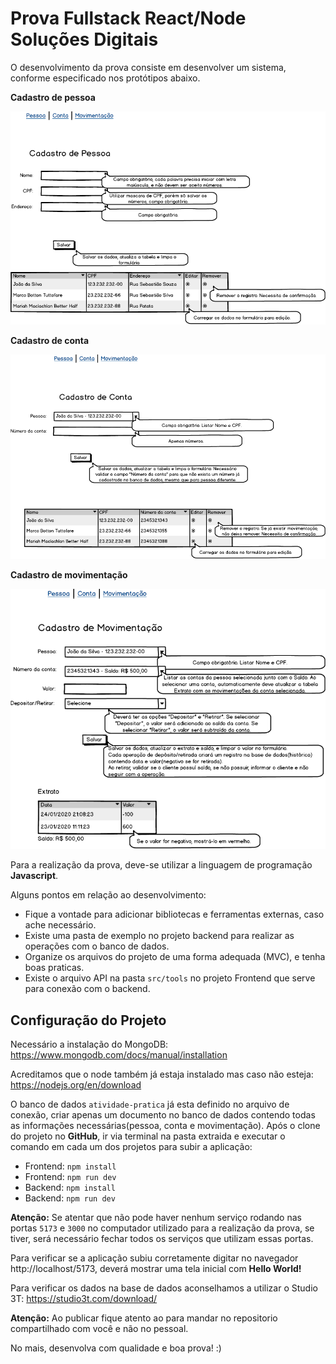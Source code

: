 # Prova Fullstack React/Node Soluções Digitais

O desenvolvimento da prova consiste em desenvolver um sistema, conforme especificado nos protótipos abaixo.

**Cadastro de pessoa**

![prova-fullstack-react-node-solucoes-digitais](imagens/pessoa.png)

**Cadastro de conta**

![prova-fullstack-react-node-solucoes-digitais](imagens/conta.png)

**Cadastro de movimentação**

![prova-fullstack-react-node-solucoes-digitais](imagens/movimentacao.png)

Para a realização da prova, deve-se utilizar a linguagem de programação **Javascript**.

Alguns pontos em relação ao desenvolvimento: 
- Fique a vontade para adicionar bibliotecas e ferramentas externas, caso ache necessário.
- Existe uma pasta de exemplo no projeto backend para realizar as operações com o banco de dados.
- Organize os arquivos do projeto de uma forma adequada (MVC), e tenha boas praticas.
- Existe o arquivo API na pasta `src/tools` no projeto Frontend que serve para conexão com o backend.

## Configuração do Projeto

Necessário a instalação do MongoDB: https://www.mongodb.com/docs/manual/installation

Acreditamos que o node também já estaja instalado mas caso não esteja: https://nodejs.org/en/download

O banco de dados `atividade-pratica` já esta definido no arquivo de conexão, criar apenas um documento no banco de dados contendo todas as informações necessárias(pessoa, conta e movimentação). 
Após o clone do projeto no **GitHub**, ir via terminal na pasta extraida e executar o comando em cada um dos projetos para subir a aplicação:
 - Frontend: `npm install`
 - Frontend: `npm run dev`
 - Backend: `npm install`
 - Backend: `npm run dev`

**Atenção:** Se atentar que não pode haver nenhum serviço rodando nas portas `5173` e `3000` no computador utilizado para a realização da prova, se tiver, será necessário fechar todos os serviços que utilizam essas portas.

Para verificar se a aplicação subiu corretamente digitar no navegador http://localhost/5173, deverá mostrar uma tela inicial com **Hello World!**

Para verificar os dados na base de dados aconselhamos a utilizar o Studio 3T: https://studio3t.com/download/

**Atenção:** Ao publicar fique atento ao para mandar no repositorio compartilhado com você e não no pessoal.

No mais, desenvolva com qualidade e boa prova! :)